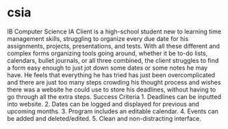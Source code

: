 # csia
IB Computer Science IA
Client is a high-school student new to learning time management skills, struggling to organize every due date for his assignments, projects, presentations, and tests. With all these different and complex forms organizing tools going around, whether it be to-do lists, calendars, bullet journals, or all three combined, the client struggles to find a form easy enough to just jot down some dates or some notes he may have. He feels that everything he has tried has just been overcomplicated and there are just too many steps crowding his thought process and wishes there was a website he could use to store his deadlines, without having to go through all the extra steps. 
Success Criteria
    1.	Deadlines can be inputted into website.
    2.	Dates can be logged and displayed for previous and upcoming months.
    3.	Program includes an editable calendar.
    4.	Events can be added and deleted/edited.
    5.	Clean and non-distracting interface.

